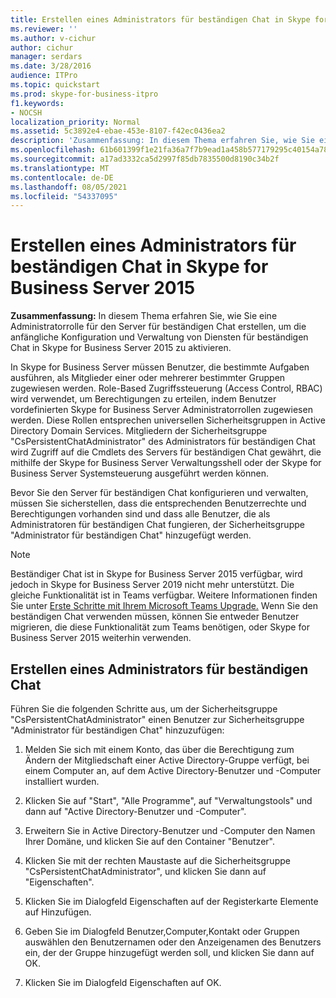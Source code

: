 ```yaml
---
title: Erstellen eines Administrators für beständigen Chat in Skype for Business Server 2015
ms.reviewer: ''
ms.author: v-cichur
author: cichur
manager: serdars
ms.date: 3/28/2016
audience: ITPro
ms.topic: quickstart
ms.prod: skype-for-business-itpro
f1.keywords:
- NOCSH
localization_priority: Normal
ms.assetid: 5c3892e4-ebae-453e-8107-f42ec0436ea2
description: 'Zusammenfassung: In diesem Thema erfahren Sie, wie Sie eine Administratorrolle für den Server für beständigen Chat erstellen, um die anfängliche Konfiguration und Verwaltung von Diensten für beständigen Chat in Skype for Business Server 2015 zu aktivieren.'
ms.openlocfilehash: 61b601399f1e21fa36a7f7b9ead1a458b577179295c40154a78f861c6bc0c156
ms.sourcegitcommit: a17ad3332ca5d2997f85db7835500d8190c34b2f
ms.translationtype: MT
ms.contentlocale: de-DE
ms.lasthandoff: 08/05/2021
ms.locfileid: "54337095"
---
```

# <a name="create-a-persistent-chat-administrator-in-skype-for-business-server-2015"></a>Erstellen eines Administrators für beständigen Chat in Skype for Business Server 2015
 
**Zusammenfassung:** In diesem Thema erfahren Sie, wie Sie eine Administratorrolle für den Server für beständigen Chat erstellen, um die anfängliche Konfiguration und Verwaltung von Diensten für beständigen Chat in Skype for Business Server 2015 zu aktivieren.
  
In Skype for Business Server müssen Benutzer, die bestimmte Aufgaben ausführen, als Mitglieder einer oder mehrerer bestimmter Gruppen zugewiesen werden. Role-Based Zugriffssteuerung (Access Control, RBAC) wird verwendet, um Berechtigungen zu erteilen, indem Benutzer vordefinierten Skype for Business Server Administratorrollen zugewiesen werden. Diese Rollen entsprechen universellen Sicherheitsgruppen in Active Directory Domain Services. Mitgliedern der Sicherheitsgruppe "CsPersistentChatAdministrator" des Administrators für beständigen Chat wird Zugriff auf die Cmdlets des Servers für beständigen Chat gewährt, die mithilfe der Skype for Business Server Verwaltungsshell oder der Skype for Business Server Systemsteuerung ausgeführt werden können.
  
Bevor Sie den Server für beständigen Chat konfigurieren und verwalten, müssen Sie sicherstellen, dass die entsprechenden Benutzerrechte und Berechtigungen vorhanden sind und dass alle Benutzer, die als Administratoren für beständigen Chat fungieren, der Sicherheitsgruppe "Administrator für beständigen Chat" hinzugefügt werden.
  
> [!NOTE] 
> Beständiger Chat ist in Skype for Business Server 2015 verfügbar, wird jedoch in Skype for Business Server 2019 nicht mehr unterstützt. Die gleiche Funktionalität ist in Teams verfügbar. Weitere Informationen finden Sie unter [Erste Schritte mit Ihrem Microsoft Teams Upgrade.](/microsoftteams/upgrade-start-here) Wenn Sie den beständigen Chat verwenden müssen, können Sie entweder Benutzer migrieren, die diese Funktionalität zum Teams benötigen, oder Skype for Business Server 2015 weiterhin verwenden.

## <a name="create-a-persistent-chat-administrator"></a>Erstellen eines Administrators für beständigen Chat

Führen Sie die folgenden Schritte aus, um der Sicherheitsgruppe "CsPersistentChatAdministrator" einen Benutzer zur Sicherheitsgruppe "Administrator für beständigen Chat" hinzuzufügen:
  
1. Melden Sie sich mit einem Konto, das über die Berechtigung zum Ändern der Mitgliedschaft einer Active Directory-Gruppe verfügt, bei einem Computer an, auf dem Active Directory-Benutzer und -Computer installiert wurden.
    
2. Klicken Sie auf "Start", "Alle Programme", auf "Verwaltungstools" und dann auf "Active Directory-Benutzer und -Computer".
    
3. Erweitern Sie in Active Directory-Benutzer und -Computer den Namen Ihrer Domäne, und klicken Sie auf den Container "Benutzer".
    
4. Klicken Sie mit der rechten Maustaste auf die Sicherheitsgruppe "CsPersistentChatAdministrator", und klicken Sie dann auf "Eigenschaften".
    
5. Klicken Sie im Dialogfeld <a0>Eigenschaften</a0> auf der Registerkarte <a1>Elemente</a1> auf <a2>Hinzufügen</a1>.
    
6. Geben Sie im Dialogfeld Benutzer,Computer,Kontakt oder Gruppen auswählen den Benutzernamen oder den Anzeigenamen des Benutzers ein, der der Gruppe hinzugefügt werden soll, und klicken Sie dann auf OK.
    
7. Klicken Sie im Dialogfeld Eigenschaften auf OK.
    

